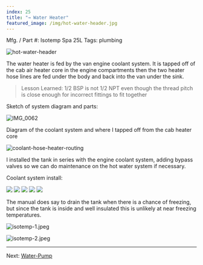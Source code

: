 ```yaml
---
index: 25
title: "→ Water Heater"
featured_image: /img/hot-water-header.jpg
---
```


Mfg. / Part #: Isotemp Spa 25L
Tags: plumbing

![hot-water-header](img/hot-water-header.jpg)

The water heater is fed by the van engine coolant system. It is tapped off of the cab air heater core in the engine compartments then the two heater hose lines are fed under the body and back into the van under the sink.

> Lesson Learned: 1/2 BSP is not 1/2 NPT even though the thread pitch is close enough for incorrect fittings to fit together

Sketch of system diagram and parts:

![IMG_0062](img/IMG_0062.jpeg)

Diagram of the coolant system and where I tapped off from the cab heater core 

![coolant-hose-heater-routing](img/coolant-hose-heater-routing.png)

I installed the tank in series with the engine coolant system, adding bypass valves so we can do maintenance on the hot water system if necessary. 

Coolant system install: 

<div class='gallery' data-columns='3'>
	<img src="/img/coolant-2.jpeg">
	<img src="/img/coolant-3.jpeg">
	<img src="/img/coolant-4.jpeg">
	<img src="/img/coolant-5.jpeg">
	<img src="/img/coolant-6.jpeg">
</div>

The manual does say to drain the tank when there is a chance of freezing, but since the tank is inside and well insulated this is unlikely at near freezing temperatures.

![isotemp-1.jpeg](img/isotemp-1.jpeg)

![isotemp-2.jpeg](img/isotemp-2.jpeg)

---

Next: [Water-Pump](Water-Pump.md)